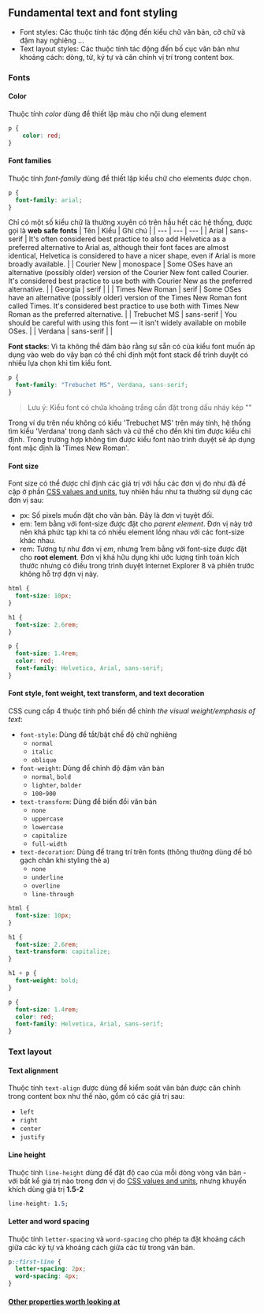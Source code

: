 ## Fundamental text and font styling

- Font styles: Các thuộc tính tác động đến kiểu chữ văn bản, cỡ chữ và đậm hay nghiêng ...
- Text layout styles: Các thuộc tính tác động đến bố cục văn bản như khoảng cách: dòng, từ, ký tự và căn chỉnh vị trí trong content box.

### Fonts

#### Color

Thuộc tính *color* dùng để thiết lập màu cho nội dung element
```css
p {
    color: red;
}
```
#### Font families

Thuộc tính *font-family* dùng để thiết lập kiểu chữ cho elements được chọn.
```css
p {
  font-family: arial;
}
```
Chỉ có một số kiểu chữ là thường xuyên có trên hầu hết các hệ thống, được gọi là **web safe fonts**
| Tên |	Kiểu | Ghi chú |
| --- | --- | --- |
| Arial | sans-serif | It's often considered best practice to also add Helvetica as a preferred alternative to Arial as, although their font faces are almost identical, Helvetica is considered to have a nicer shape, even if Arial is more broadly available. |
| Courier New |	monospace | Some OSes have an alternative (possibly older) version of the Courier New font called Courier. It's considered best practice to use both with Courier New as the preferred alternative. |
| Georgia | serif |  |
| Times New Roman |	serif | Some OSes have an alternative (possibly older) version of the Times New Roman font called Times. It's considered best practice to use both with Times New Roman as the preferred alternative. |
| Trebuchet MS | sans-serif | You should be careful with using this font — it isn't widely available on mobile OSes. |
| Verdana | sans-serif	|  |

**Font stacks**: Vì ta không thể đảm bảo rằng sự sẵn có của kiểu font muốn áp dụng vào web do vậy bạn có thể chỉ định một font stack để trình duyệt có nhiều lựa chọn khi tìm kiểu font.
```css
p {
  font-family: "Trebuchet MS", Verdana, sans-serif;
}
```
> Lưu ý: Kiểu font có chứa khoảng trắng cần đặt trong dấu nháy kép ""

Trong ví dụ trên nếu không có kiểu 'Trebuchet MS' trên máy tính, hệ thống tìm kiểu 'Verdana' trong danh sách và cứ thế cho đến khi tìm được kiểu chỉ định. Trong trường hợp không tìm được kiểu font nào trình duyệt sẽ áp dụng font mặc định là 'Times New Roman'.

#### Font size

Font size có thể được chỉ định các giá trị với hầu các đơn vị đo như đã đề cập ở phần [CSS values and units](), tuy nhiên hầu như ta thường sử dụng các đơn vị sau:

- px: Số pixels muốn đặt cho văn bản. Đây là đơn vị tuyệt đối.
- em: 1em bằng với font-size được đặt cho *parent element*. Đơn vị này trở nên khá phức tạp khi ta có nhiều element lồng nhau với các font-size khác nhau.
- rem: Tương tự như đơn vị *em*, nhưng 1rem bằng với font-size được đặt cho **root element**. Đơn vị khá hữu dụng khi ước lượng tính toán kích thước nhưng có điều trong trình duyệt Internet Explorer 8 và phiên trước không hỗ trợ đợn vị này.
```css
html {
  font-size: 10px;
}

h1 {
  font-size: 2.6rem;
}

p {
  font-size: 1.4rem;
  color: red;
  font-family: Helvetica, Arial, sans-serif;
}
```

#### Font style, font weight, text transform, and text decoration

CSS cung cấp 4 thuộc tính phổ biến để chỉnh *the visual weight/emphasis of text*:
* ```font-style```: Dùng để tắt/bật chế độ chữ nghiêng
    * ```normal```
    * ```italic```
    * ```oblique```
* ```font-weight```: Dùng để chỉnh độ đậm văn bản
    * ```normal```, ```bold```
    * ```lighter```, ```bolder```
    * ```100```-```900```
* ```text-transform```: Dùng để biến đổi văn bản
    * ```none```
    * ```uppercase```
    * ```lowercase```
    * ```capitalize```
    * ```full-width```
* ```text-decoration```: Dùng để trang trí trên fonts (thông thường dùng để bỏ gạch chân khi styling thẻ a)
    * ```none```
    * ```underline```
    * ```overline```
    * ```line-through```

```css
html {
  font-size: 10px;
}

h1 {
  font-size: 2.6rem;
  text-transform: capitalize;
}

h1 + p {
  font-weight: bold;
}

p {
  font-size: 1.4rem;
  color: red;
  font-family: Helvetica, Arial, sans-serif;
}
```

### Text layout

#### Text alignment

Thuộc tính ```text-align``` được dùng để kiểm soát văn bản được căn chỉnh trong content box như thế nào, gồm có các giá trị sau:
* ```left```
* ```right```
* ```center```
* ```justify```

#### Line height

Thuộc tính ```line-height``` dùng để đặt độ cao của mỗi dòng vòng văn bản - với bất kể giá trị nào trong đơn vị đo [CSS values and units](), nhưng khuyến khích dùng giá trị **1.5-2**
```css
line-height: 1.5;
```

#### Letter and word spacing

Thuộc tính ```letter-spacing``` và ```word-spacing``` cho phép ta đặt khoảng cách giữa các ký tự và khoảng cách giữa các từ trong văn bản.
```css
p::first-line {
  letter-spacing: 2px;
  word-spacing: 4px;
}
```

#### [Other properties worth looking at](https://developer.mozilla.org/en-US/docs/Learn/CSS/Styling_text/Fundamentals)